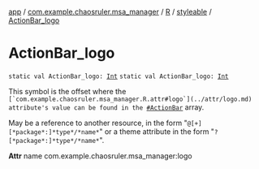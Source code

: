 [app](../../../index.md) / [com.example.chaosruler.msa_manager](../../index.md) / [R](../index.md) / [styleable](index.md) / [ActionBar_logo](.)

# ActionBar_logo

`static val ActionBar_logo: `[`Int`](https://kotlinlang.org/api/latest/jvm/stdlib/kotlin/-int/index.html)
`static val ActionBar_logo: `[`Int`](https://kotlinlang.org/api/latest/jvm/stdlib/kotlin/-int/index.html)

This symbol is the offset where the ``[`com.example.chaosruler.msa_manager.R.attr#logo`](../attr/logo.md) attribute's value can be found in the ``[`#ActionBar`](-action-bar.md) array.

May be a reference to another resource, in the form "`@[+][*package*:]*type*/*name*`" or a theme attribute in the form "`?[*package*:]*type*/*name*`".

**Attr**
name com.example.chaosruler.msa_manager:logo

